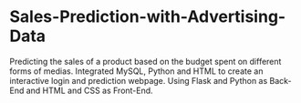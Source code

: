 # Sales-Prediction-with-Advertising-Data


Predicting the sales of a product based on the budget spent on different forms of medias.
Integrated MySQL, Python and HTML to create an interactive login and prediction webpage.
Using Flask and Python as Back-End and HTML and CSS as Front-End.
